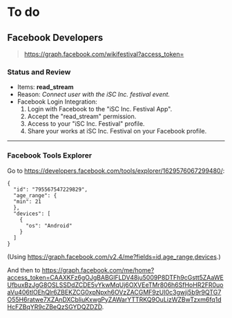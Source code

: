 # To do

## Facebook Developers

  > https://graph.facebook.com/wikifestival?access_token=

### Status and Review

* Items: **read_stream**
* Reason: *Connect user with the iSC Inc. festival event.*
* Facebook Login Integration:
  1. Login with Facebook to the "iSC Inc. Festival App".
  2. Accept the "read_stream" permission.
  3. Access to your "iSC Inc. Festival" profile.
  4. Share your works at iSC Inc. Festival on your Facebook profile.

----

### Facebook Tools Explorer

Go to https://developers.facebook.com/tools/explorer/1629576067299480/:

    {
      "id": "795567547229829",
      "age_range": {
      "min": 21
      },
      "devices": [
        {
          "os": "Android"
        }
      ]
    }

(Using https://graph.facebook.com/v2.4/me?fields=id,age_range,devices.)

And then to https://graph.facebook.com/me/home?access_token=CAAXKFz6gOJgBABGlFLDV48ju5009P8DTFh9cGstt5ZAaWEUfbuxBzJgG8OSLSSDdZCDE5vYkwMqUj6OXVEeTMr806h6SfHoHR2FR0uoaVu406tIOEhQlr6ZBEKZCG0xpNpxh6OVzZACGMF9zUI0c3gwji5b9r9QTG7O55H6ratwe7XZAnDXCbliuKxwgPyZAWarYTTRKQ9OuLizWZBwTzxm6fq1dHcFZBqYR9cZBeQzSGYDQZDZD.
